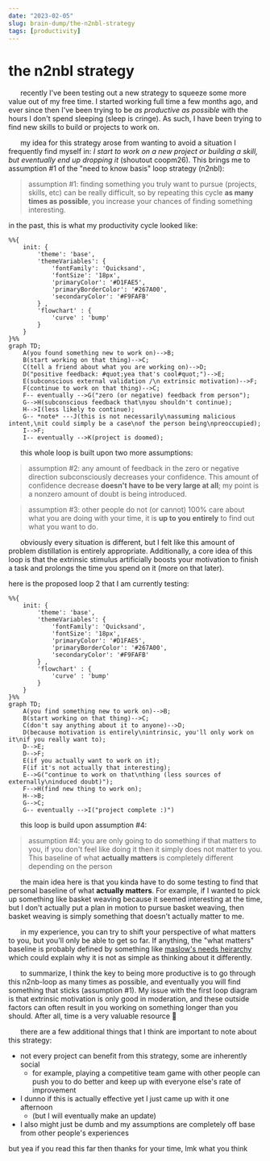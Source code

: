 ```yaml
---
date: "2023-02-05"
slug: brain-dump/the-n2nbl-strategy
tags: [productivity]
---
```


# the n2nbl strategy

&nbsp;&nbsp;&nbsp;&nbsp;&nbsp;&nbsp;recently I've been testing out a new strategy to squeeze some more value out of my free time. I started working full time a few months ago, and ever since then I've been trying to be *as productive as possible* with the hours I don't spend sleeping (sleep is cringe). As such, I have been trying to find new skills to build or projects to work on.


&nbsp;&nbsp;&nbsp;&nbsp;&nbsp;&nbsp;my idea for this strategy arose from wanting to avoid a situation I frequently find myself in: *I start to work on a new project or building a skill, but eventually end up dropping it* (shoutout coopm26). This brings me to assumption \#1 of the "need to know basis" loop strategy (n2nbl):


> assumption \#1: finding something you truly want to pursue (projects, skills, etc) can be really difficult, so by repeating this cycle **as many times as possible**, you increase your chances of finding something interesting.


in the past, this is what my productivity cycle looked like:
```mermaid
%%{
    init: {
        'theme': 'base',
        'themeVariables': {
            'fontFamily': 'Quicksand',
            'fontSize': '18px',
            'primaryColor': '#D1FAE5',
            'primaryBorderColor': '#267A00',
            'secondaryColor': '#F9FAFB'
        } ,
        'flowchart' : { 
            'curve' : 'bump' 
        }
    }
}%%
graph TD;
    A(you found something new to work on)-->B;
    B(start working on that thing)-->C;
    C(tell a friend about what you are working on)-->D;
    D("positive feedback: #quot;yea that's cool#quot;")-->E;
    E(subconscious external validation /\n extrinsic motivation)-->F;
    F(continue to work on that thing)-->C;
    F-- eventually -->G("zero (or negative) feedback from person");
    G-->H(subconscious feedback that\nyou shouldn't continue);
    H-->I(less likely to continue);
    G-- *note* ---J(this is not necessarily\nassuming malicious intent,\nit could simply be a case\nof the person being\npreoccupied);
    I-->F;
    I-- eventually -->K(project is doomed);
```
&nbsp;&nbsp;&nbsp;&nbsp;&nbsp;&nbsp;this whole loop is built upon two more assumptions:

> assumption \#2: any amount of feedback in the zero or negative direction subconsciously decreases your confidence. This amount of confidence decrease **doesn't have to be very large at all**; my point is a nonzero amount of doubt is being introduced.


> assumption \#3: other people do not (or cannot) 100% care about what you are doing with your time, it is **up to you entirely** to find out what you want to do.


&nbsp;&nbsp;&nbsp;&nbsp;&nbsp;&nbsp;obviously every situation is different, but I felt like this amount of problem distillation is entirely appropriate. Additionally, a core idea of this loop is that the extrinsic stimulus artificially boosts your motivation to finish a task and prolongs the time you spend on it (more on that later).


here is the proposed loop 2 that I am currently testing:

```mermaid
%%{
    init: {
        'theme': 'base',
        'themeVariables': {
            'fontFamily': 'Quicksand',
            'fontSize': '18px',
            'primaryColor': '#D1FAE5',
            'primaryBorderColor': '#267A00',
            'secondaryColor': '#F9FAFB'
        } ,
        'flowchart' : { 
            'curve' : 'bump' 
        }
    }
}%%
graph TD;
    A(you find something new to work on)-->B;
    B(start working on that thing)-->C;
    C(don't say anything about it to anyone)-->D;
    D(because motivation is entirely\nintrinsic, you'll only work on it\nif you really want to);
    D-->E;
    D-->F;
    E(if you actually want to work on it);
    F(if it's not actually that interesting);
    E-->G("continue to work on that\nthing (less sources of externally\ninduced doubt)");
    F-->H(find new thing to work on);
    H-->B;
    G-->C;
    G-- eventually -->I("project complete :)")
```

&nbsp;&nbsp;&nbsp;&nbsp;&nbsp;&nbsp;this loop is build upon assumption \#4:

> assumption \#4: you are only going to do something if that matters to you, if you don't feel like doing it then it simply does not matter to you. This baseline of what **actually matters** is completely different depending on the person


&nbsp;&nbsp;&nbsp;&nbsp;&nbsp;&nbsp;the main idea here is that you kinda have to do some testing to find that personal baseline of what **actually matters**. For example, if I wanted to pick up something like basket weaving because it seemed interesting at the time, but I don't actually put a plan in motion to pursue basket weaving, then basket weaving is simply something that doesn't actually matter to me. 

&nbsp;&nbsp;&nbsp;&nbsp;&nbsp;&nbsp;in my experience, you can try to shift your perspective of what matters to you, but you'll only be able to get so far. If anything, the "what matters" baseline is probably defined by something like [maslow's needs heirarchy](https://en.wikipedia.org/wiki/Maslow%27s_hierarchy_of_needs) which could explain why it is not as simple as thinking about it differently.


&nbsp;&nbsp;&nbsp;&nbsp;&nbsp;&nbsp;to summarize, I think the key to being more productive is to go through this n2nb-loop as many times as possible, and eventually you will find something that sticks (assumption \#1). My issue with the first loop diagram is that extrinsic motivation is only good in moderation, and these outside factors can often result in you working on something longer than you should. After all, time is a very valuable resource 🙂

&nbsp;&nbsp;&nbsp;&nbsp;&nbsp;&nbsp;there are a few additional things that I think are important to note about this strategy:
- not every project can benefit from this strategy, some are inherently social
  - for example, playing a competitive team game with other people can push you to do better and keep up with everyone else's rate of improvement
- I dunno if this is actually effective yet I just came up with it one afternoon
  - (but I will eventually make an update)
- I also might just be dumb and my assumptions are completely off base from other people's experiences

but yea if you read this far then thanks for your time, lmk what you think